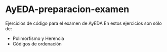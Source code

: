 # AyEDA-preparacion-examen
Ejercicios de código para el examen de AyEDA
En estos ejercicios son sólo de:
- Polimorfismo y Herencia
- Códigos de ordenación
